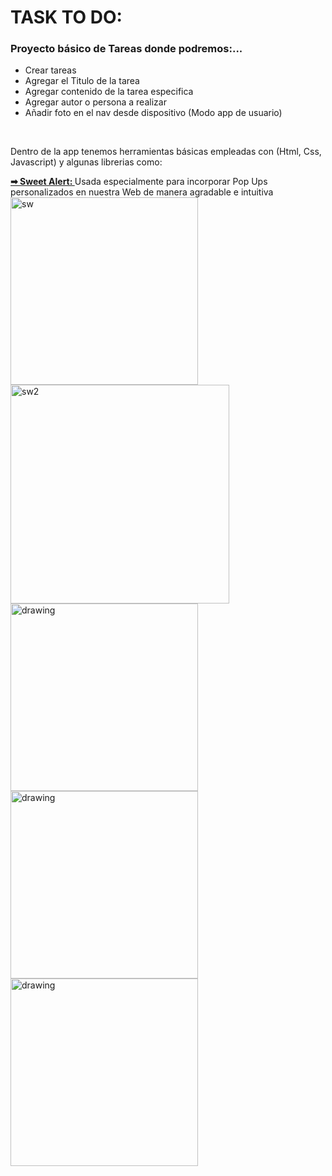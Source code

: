 # TASK TO DO: 

### Proyecto básico de Tareas donde podremos:...
<ul>
  <li>Crear tareas</li>
  <li>Agregar el Titulo de la tarea</li>
  <li>Agregar contenido de la tarea especifica</li>
  <li>Agregar autor o persona a realizar</li>
  <li>Añadir foto en el nav desde dispositivo (Modo app de usuario)</li>
</ul>
<br>
<p>Dentro de la app tenemos herramientas básicas empleadas con (Html, Css, Javascript) y algunas librerias como:</p>
<b><a href="https://sweetalert2.github.io/">➡ Sweet Alert: </a></b>Usada especialmente para incorporar Pop Ups personalizados en nuestra Web de manera agradable e intuitiva</span></h4>

<img src="https://sweetalert2.github.io/images/SweetAlert2.png" alt="sw" style="width:300px;"/>
<img src="https://www.bypeople.com/wp-content/uploads/2019/02/sweet-alert-2-featured.png" alt="sw2" style="width:350px;"/>

<img src="c1.png" alt="drawing" align="left" style="width:300px;"/>
<img src="c2.png" alt="drawing" align="left" style="width:300px;"/>
<img src="c3.png" alt="drawing" align="left" style="width:300px;"/>

 
